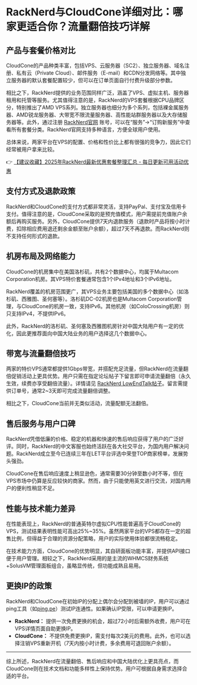 # RackNerd与CloudCone详细对比：哪家更适合你？流量翻倍技巧详解

## 产品与套餐价格对比

CloudCone的产品种类丰富，包括VPS、云服务器（SC2）、独立服务器、域名注册、私有云（Private Cloud）、邮件服务（E-mail）和CDN分发网络等。其中独立服务器的默认套餐配置较少，但可以在订单页面自行付费升级部分参数。

相比之下，RackNerd提供的业务范围同样广泛，涵盖了VPS、虚拟主机、服务器租用和托管等服务。尤其值得注意的是，RackNerd的VPS套餐根据CPU品牌区分，特别推出了AMD VPS系列。独立服务器也细分为多个系列，包括裸金属服务器、AMD锐龙服务器、大带宽不限流量服务器、高性能站群服务器以及大存储服务器等。此外，通过注册 [RackNerd官网](https://bit.ly/Rack_Nerd) 账号，可以在“服务”→“订购新服务”中查看所有套餐分类。RackNerd官网支持多种语言，方便全球用户使用。

总体来说，两家平台在VPS的配置、价格和性价比上都有很强的竞争力，因此它们经常被用户拿来比较。

👉 [【建议收藏】2025年RackNerd最新优惠套餐整理汇总 - 每日更新可用活动优惠](https://bit.ly/Rack_Nerd)

## 支付方式及退款政策

RackNerd和CloudCone的支付方式都非常灵活，支持PayPal、支付宝及信用卡支付。值得注意的是，CloudCone采取的是预充值模式，用户需提前充值账户余额后再购买服务。另外，CloudCone提供7天内退款服务（退款时产品将按小时计费，扣除相应费用退还剩余金额至账户余额），超过7天不再退款。而RackNerd则不支持任何形式的退款。

## 机房布局及网络能力

CloudCone的机房集中在美国洛杉矶，共有2个数据中心，均属于Multacom Corporation机房。其VPS特价套餐通常包含1个IPv4地址和3个IPv6地址。

RackNerd覆盖的机房范围更广，其VPS业务主要包括美国的多个数据中心（如洛杉矶、西雅图、圣何塞等）。洛杉矶DC-02机房也是Multacom Corporation管理，与CloudCone的机房一致，支持IPv6。其他机房（如ColoCrossing机房）则只支持IPv4，不提供IPv6。

此外，RackNerd的洛杉矶、圣何塞及西雅图机房针对中国大陆用户有一定的优化，因此更推荐面向中国大陆业务的用户选择这几个数据中心。

## 带宽与流量翻倍技巧

两家的特价VPS通常都提供1Gbps带宽，并搭配充足流量，但RackNerd在流量翻倍促销活动上更具优势。用户只需在指定论坛帖子下留言即可申请流量翻倍（永久生效，续费亦享受翻倍流量）。详情请见 [RackNerd LowEndTalk帖子](https://lowendtalk.com/discussion/190011/)。留言需提供订单号，通常2~3天即可完成流量翻倍调整。

相比之下，CloudCone当前并无类似活动，流量配额无法翻倍。

## 售后服务与用户口碑

RackNerd凭借低廉的价格、稳定的机器和快速的售后响应获得了用户的广泛好评。同时，RackNerd的中文客服也始终活跃在各大社交平台，为国内用户解决问题。RackNerd成立至今已连续三年在LET平台评选中荣登TOP商家榜单，发展势头强劲。

CloudCone在售后响应速度上稍显逊色，通常需要30分钟至数小时不等，但在VPS市场中仍算是反应较快的商家。然而，由于只能使用英文进行交流，对国内用户的便利性稍显不足。

## 性能与技术能力差异

在性能表现上，RackNerd的普通英特尔虚拟CPU性能普遍高于CloudCone的VPS，测试结果表明性能可高出25%~35%。虽然两家平台的VPS都存在一定的超售比例，但得益于合理的资源分配策略，用户的实际使用体验都很流畅稳定。

在技术能力方面，CloudCone的优势明显，其自研面板功能丰富，并提供API接口便于用户管理。相较之下，RackNerd采用的是主流的WHMCS财务系统+SolusVM管理面板组合，虽略显传统，但功能成熟且易用。

## 更换IP的政策

RackNerd和CloudCone在初始IP的分配上偶尔会分配到被墙的IP，用户可以通过ping工具（如[ping.pe](https://ping.pe/)）测试IP连通性。如果确认IP受限，可以申请更换IP。

- **RackNerd：** 提供一次免费更换的机会，超过72小时后需额外收费，用户可在VPS详情页面自助更换IP。
- **CloudCone：** 不提供免费更换IP，需支付每次2美元的费用。此外，也可以选择注销VPS重新开机（7天内按小时计费，多余费用可退回账户余额）。

---

综上所述，RackNerd在流量翻倍、售后响应和中国大陆优化上更具亮点，而CloudCone则在技术文档和功能多样性上保持优势。用户可根据自身需求选择合适的平台。